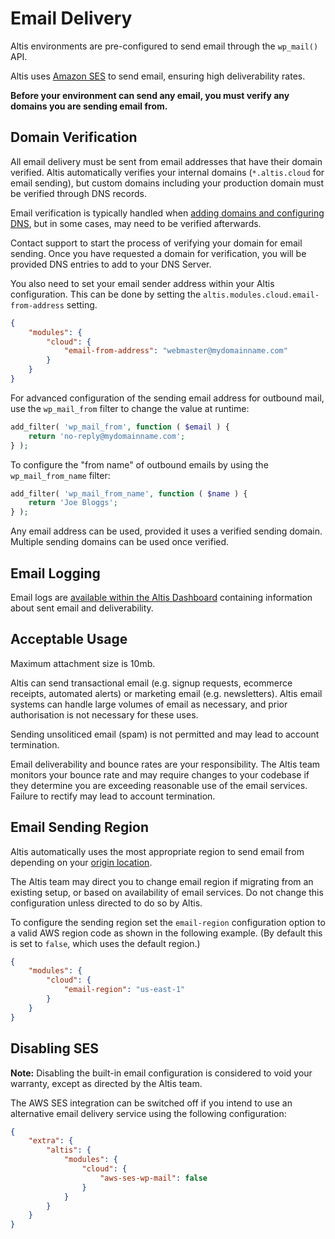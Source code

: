 # Email Delivery

Altis environments are pre-configured to send email through the `wp_mail()` API.

Altis uses [Amazon SES](https://aws.amazon.com/ses/) to send email, ensuring high deliverability rates.

**Before your environment can send any email, you must verify any domains you are sending email from.**


## Domain Verification

All email delivery must be sent from email addresses that have their domain verified. Altis automatically verifies your internal domains (`*.altis.cloud` for email sending), but custom domains including your production domain must be verified through DNS records.

Email verification is typically handled when [adding domains and configuring DNS](./dns-configuration.md), but in some cases, may need to be verified afterwards.

Contact support to start the process of verifying your domain for email sending. Once you have requested a domain for verification, you will be provided DNS entries to add to your DNS Server.

You also need to set your email sender address within your Altis configuration. This can be done by setting the `altis.modules.cloud.email-from-address` setting.

```json
{
	"modules": {
		"cloud": {
			"email-from-address": "webmaster@mydomainname.com"
		}
	}
}
```

For advanced configuration of the sending email address for outbound mail, use the `wp_mail_from` filter to change the value at runtime:

```php
add_filter( 'wp_mail_from', function ( $email ) {
	return 'no-reply@mydomainname.com';
} );
```

To configure the "from name" of outbound emails by using the `wp_mail_from_name` filter:

```php
add_filter( 'wp_mail_from_name', function ( $name ) {
	return 'Joe Bloggs';
} );
```

Any email address can be used, provided it uses a verified sending domain. Multiple sending domains can be used once verified.


## Email Logging

Email logs are [available within the Altis Dashboard](./dashboard/logs.md) containing information about sent email and deliverability.


## Acceptable Usage

Maximum attachment size is 10mb.

Altis can send transactional email (e.g. signup requests, ecommerce receipts, automated alerts) or marketing email (e.g. newsletters). Altis email systems can handle large volumes of email as necessary, and prior authorisation is not necessary for these uses.

Sending unsoliticed email (spam) is not permitted and may lead to account termination.

Email deliverability and bounce rates are your responsibility. The Altis team monitors your bounce rate and may require changes to your codebase if they determine you are exceeding reasonable use of the email services. Failure to rectify may lead to account termination.


## Email Sending Region

Altis automatically uses the most appropriate region to send email from depending on your [origin location](./origin-locations.md).

The Altis team may direct you to change email region if migrating from an existing setup, or based on availability of email services. Do not change this configuration unless directed to do so by Altis.

To configure the sending region set the `email-region` configuration option to a valid AWS region code as shown in the following example. (By default this is set to `false`, which uses the default region.)

```json
{
	"modules": {
		"cloud": {
			"email-region": "us-east-1"
		}
	}
}
```


## Disabling SES

**Note:** Disabling the built-in email configuration is considered to void your warranty, except as directed by the Altis team.

The AWS SES integration can be switched off if you intend to use an alternative email delivery service using the following configuration:

```json
{
    "extra": {
        "altis": {
            "modules": {
                "cloud": {
                    "aws-ses-wp-mail": false
                }
            }
        }
    }
}
```
